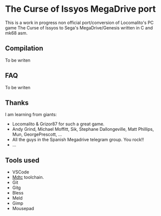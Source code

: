 # The Curse of Issyos MegaDrive port
This is a work in progress non official port/conversion of Locomalito's PC game
The Curse of Issyos to Sega's MegaDrive/Genesis written in C and mk68 asm.

## Compilation
To be writen

## FAQ
To be writen

## Thanks
I am learning from giants:
- Locomalito & Grizor87 for such a great game.
- Andy Grind, Michael Moffitt, Sik, Stephane Dallongeville, Matt Phillips, Mun,
  GeorgePrescott, ...
- All the guys in the Spanish Megadrive telegram group. You rock!!
- ...

## Tools used
- VSCode
- [Mdtc](https://github.com/tapule/mdtc) toolchain.
- Git
- Gitg
- Bless
- Meld
- Gimp
- Mousepad